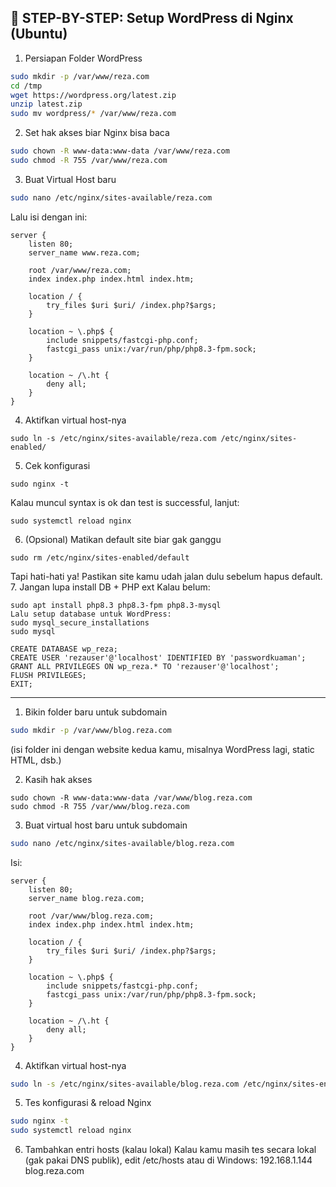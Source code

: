 🧱 STEP-BY-STEP: Setup WordPress di Nginx (Ubuntu)
---
1. Persiapan Folder WordPress
```bash
sudo mkdir -p /var/www/reza.com
cd /tmp
wget https://wordpress.org/latest.zip
unzip latest.zip
sudo mv wordpress/* /var/www/reza.com
```
2. Set hak akses biar Nginx bisa baca
```bash
sudo chown -R www-data:www-data /var/www/reza.com
sudo chmod -R 755 /var/www/reza.com
```
3. Buat Virtual Host baru
```bash
sudo nano /etc/nginx/sites-available/reza.com
```
Lalu isi dengan ini:
```nginx
server {
    listen 80;
    server_name www.reza.com;

    root /var/www/reza.com;
    index index.php index.html index.htm;

    location / {
        try_files $uri $uri/ /index.php?$args;
    }

    location ~ \.php$ {
        include snippets/fastcgi-php.conf;
        fastcgi_pass unix:/var/run/php/php8.3-fpm.sock;
    }

    location ~ /\.ht {
        deny all;
    }
}
```
4. Aktifkan virtual host-nya
```shell
sudo ln -s /etc/nginx/sites-available/reza.com /etc/nginx/sites-enabled/
```
5. Cek konfigurasi
```shell
sudo nginx -t
```
Kalau muncul syntax is ok dan test is successful, lanjut:
```shell
sudo systemctl reload nginx
```
6. (Opsional) Matikan default site biar gak ganggu
```shell
sudo rm /etc/nginx/sites-enabled/default
```
Tapi hati-hati ya! Pastikan site kamu udah jalan dulu sebelum hapus default.
7. Jangan lupa install DB + PHP ext
Kalau belum:
```shell
sudo apt install php8.3 php8.3-fpm php8.3-mysql
Lalu setup database untuk WordPress:
sudo mysql_secure_installations
sudo mysql
```

```mysql
CREATE DATABASE wp_reza;
CREATE USER 'rezauser'@'localhost' IDENTIFIED BY 'passwordkuaman';
GRANT ALL PRIVILEGES ON wp_reza.* TO 'rezauser'@'localhost';
FLUSH PRIVILEGES;
EXIT;
```
---
1. Bikin folder baru untuk subdomain
```sh
sudo mkdir -p /var/www/blog.reza.com
```
(isi folder ini dengan website kedua kamu, misalnya WordPress lagi, static HTML, dsb.)

2. Kasih hak akses
```shell
sudo chown -R www-data:www-data /var/www/blog.reza.com
sudo chmod -R 755 /var/www/blog.reza.com
```
3. Buat virtual host baru untuk subdomain
```sh
sudo nano /etc/nginx/sites-available/blog.reza.com
```
Isi:
```nginx
server {
    listen 80;
    server_name blog.reza.com;

    root /var/www/blog.reza.com;
    index index.php index.html index.htm;

    location / {
        try_files $uri $uri/ /index.php?$args;
    }

    location ~ \.php$ {
        include snippets/fastcgi-php.conf;
        fastcgi_pass unix:/var/run/php/php8.3-fpm.sock;
    }

    location ~ /\.ht {
        deny all;
    }
}
```
4. Aktifkan virtual host-nya
```bash
sudo ln -s /etc/nginx/sites-available/blog.reza.com /etc/nginx/sites-enabled/
```
5. Tes konfigurasi & reload Nginx
```bash
sudo nginx -t
sudo systemctl reload nginx
```
6. Tambahkan entri hosts (kalau lokal)
Kalau kamu masih tes secara lokal (gak pakai DNS publik), edit /etc/hosts atau di Windows:
192.168.1.144 blog.reza.com